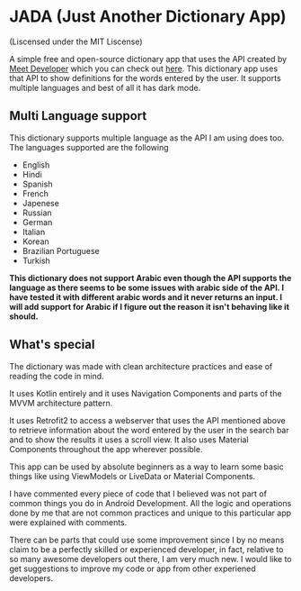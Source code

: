 # JADA (Just Another Dictionary App) 
(Liscensed under the MIT Liscense)

A simple free and open-source dictionary app that uses the API created by [Meet Developer](https://github.com/meetDeveloper) which you can check out [here](https://github.com/meetDeveloper/googleDictionaryAPI). This dictionary app uses that API to show definitions for the words entered by the user. It supports multiple languages and best of all it has dark mode.

## Multi Language support

This dictionary supports multiple language as the API I am using does too. The languages supported are the following

* English
* Hindi
* Spanish
* French
* Japenese
* Russian
* German
* Italian
* Korean
* Brazilian Portuguese
* Turkish

**This dictionary does not support Arabic even though the API supports the language as there seems to be some issues with arabic side of the API. I have tested it with different arabic words and it never returns an input. I will add support for Arabic if I figure out the reason it isn't behaving like it should.**

## What's special

The dictionary was made with clean architecture practices and ease of reading the code in mind.

It uses Kotlin entirely and it uses Navigation Components and parts of the MVVM architecture pattern.

It uses Retrofit2 to access a webserver that uses the API mentioned above to retrieve information about the word entered by the user in the search bar and to show the results it uses a scroll view. It also uses Material Components throughout the app wherever possible.

This app can be used by absolute beginners as a way to learn some basic things like using ViewModels or LiveData or Material Components.

I have commented every piece of code that I believed was not part of common things you do in Android Development. All the logic and operations done by me that are not common practices and unique to this particular app were explained with comments. 

There can be parts that could use some improvement since I by no means claim to be a perfectly skilled or experienced developer, in fact, relative to so many awesome developers out there, I am very much new. I would like to get suggestions to improve my code or app from other experiened developers.
